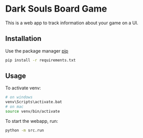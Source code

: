 # Dark Souls Board Game

This is a web app to track information about your game on a UI.
## Installation

Use the package manager [pip](https://pip.pypa.io/en/stable/)

```bash
pip install -r requirements.txt
```

## Usage
To activate venv:
```bash
# on windows
venv\Scripts\activate.bat
# on mac
source venv/bin/activate
```
To start the webapp, run:
```bash
python -m src.run
```
